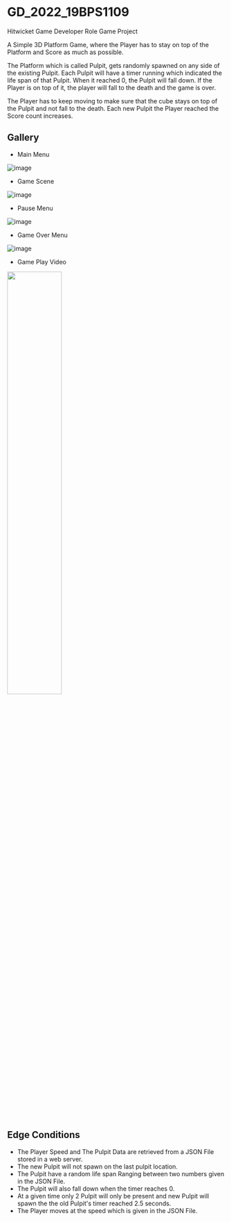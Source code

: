 # GD_2022_19BPS1109
Hitwicket Game Developer Role Game Project

A Simple 3D Platform Game, where the Player has to stay on top of the Platform and Score as much as possible.

The Platform which is called Pulpit, gets randomly spawned on any side of the existing Pulpit.
Each Pulpit will have a timer running which indicated the life span of that Pulpit.
When it reached 0, the Pulpit will fall down.
If the Player is on top of it, the player will fall to the death and the game is over.

The Player has to keep moving to make sure that the cube stays on top of the Pulpit and not fall to the death. Each new Pulpit the Player reached the Score count increases.

## Gallery

- Main Menu

![image](https://user-images.githubusercontent.com/83279100/189513616-149ce4ae-bfab-419f-a194-007b92ce2cb6.png)

- Game Scene

![image](https://user-images.githubusercontent.com/83279100/189513639-b135c83e-c530-4450-9cda-e23f70650751.png)

- Pause Menu

![image](https://user-images.githubusercontent.com/83279100/189513643-1183a96c-4763-49b9-b078-02eec51bfd06.png)

- Game Over Menu

![image](https://user-images.githubusercontent.com/83279100/189513646-93a1d165-0254-4f19-beb7-698a542a9df4.png)

- Game Play Video

[<img src="https://user-images.githubusercontent.com/83279100/189513616-149ce4ae-bfab-419f-a194-007b92ce2cb6.png" width="50%">](https://youtu.be/K_JtiR0kT_A "View Video on Youtube")

## Edge Conditions

- The Player Speed and The Pulpit Data are retrieved from a JSON File stored in a web server.
- The new Pulpit will not spawn on the last pulpit location.
- The Pulpit have a random life span Ranging between two numbers given in the JSON File.
- The Pulpit will also fall down when the timer reaches 0.
- At a given time only 2 Pulpit will only be present and new Pulpit will spawn the the old Pulpit's timer reached 2.5 seconds.
- The Player moves at the speed which is given in the JSON File.
